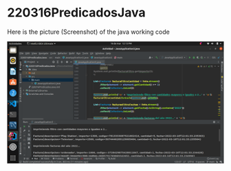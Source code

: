 # 220316PredicadosJava

Here is the picture (Screenshot) of the java working code

![Screenshot](https://github.com/MauricioZapata00/220316PredicadosJava/blob/main/ScreenshotBills.png)

